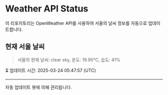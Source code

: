 
# Weather API Status

이 리포지토리는 OpenWeather API를 사용하여 서울의 날씨 정보를 자동으로 업데이트합니다.

## 현재 서울 날씨
> 서울의 현재 날씨: clear sky, 온도: 19.95°C, 습도: 41%

⏳ 업데이트 시간: 2025-03-24 05:47:57 (UTC)

---
자동 업데이트 봇에 의해 관리됩니다.
